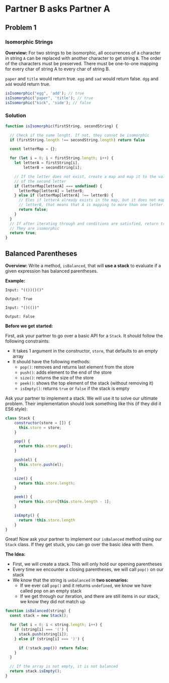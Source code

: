 # Partner B asks Partner A

## Problem 1

### Isomorphic Strings

**Overview:** For two strings to be isomorphic, all occurrences of a character in string `A` can be replaced with another character
to get string `B`. The order of the characters must be preserved. There must be one-to-one mapping for every char of
string A to every char of string B.

`paper` and `title` would return true.
`egg` and `sad` would return false.
`dgg` and `add` would return true.

```js
isIsomorphic("egg", 'add'); // true
isIsomorphic("paper", 'title'); // true
isIsomorphic("kick", 'side'); // false
```

### Solution

```js
function isIsomorphic(firstString, secondString) {

  // Check if the same lenght. If not, they cannot be isomorphic
  if (firstString.length !== secondString.length) return false

  const letterMap = {};

  for (let i = 0; i < firstString.length; i++) {
    let letterA = firstString[i],
        letterB = secondString[i];

    // If the letter does not exist, create a map and map it to the value
    // of the second letter
    if (letterMap[letterA] === undefined) {
      letterMap[letterA] = letterB;
    } else if (letterMap[letterA] !== letterB) {
      // Eles if letterA already exists in the map, but it does not map to
      // letterB, that means that A is mapping to more than one letter.
      return false;
    }
  }
  // If after iterating through and conditions are satisfied, return true.
  // They are isomorphic
  return true;
}
```

## Balanced Parentheses

**Overview:** Write a method, `isBalanced`, that will **use a stack** to evaluate if a given expression has balanced parentheses.

**Example:**
```
Input: "(())()()"

Output: True
```

```
Input: "()(())"

Output: False
```


**Before we get started:**

First, ask your partner to go over a basic API for a `Stack`. It should follow the following constraints:

* It takes 1 argument in the constructor, `store`, that defaults to an empty array
* It should have the following methods:
  * `pop()`: removes and returns last element from the store
  * `push()`: adds element to the end of the store
  * `size()`: returns the size of the store
  * `peek()`: shows the top element of the stack (without removing it)
  * `isEmpty()`: returns `true` or `false` if the stack is empty

Ask your partner to implement a stack. We will use it to solve our ultimate problem. Their implementation should look something like this (if they did it ES6 style):
```js
class Stack {
    constructor(store = []) {
      this.store = store;
    }

    pop() {
      return this.store.pop();
    }

    push(el) {
      this.store.push(el);
    }

    size() {
      return this.store.length;
    }

    peek() {
      return this.store[this.store.length - 1];
    }

    isEmpty() {
      return !this.store.length
    }
}
```

Great! Now ask your partner to implement our `isBalanced` method using our `Stack` class. If they get stuck, you can go over the basic idea with them.

**The Idea:**
* First, we will create a stack. This will only hold our opening parentheses
* Every time we encounter a closing parentheses, we will call `pop()` on our stack
* We know that the string is `unbalanced` in **two scenarios:**
  * If we ever call `pop()` and it returns `undefined`, we know we have called pop on an empty stack
  * If we get through our iteration, and there are still items in our stack, we know they did not match up

```js
function isBalanced(string) {
  const stack = new Stack();

  for (let i = 0; i < string.length; i++) {
    if (string[i] === '(') {
      stack.push(string[i]);
    } else if (string[i] === ')') {

      if (!stack.pop()) return false;
    }
  }

  // If the array is not empty, it is not balanced
  return stack.isEmpty();
}
```
